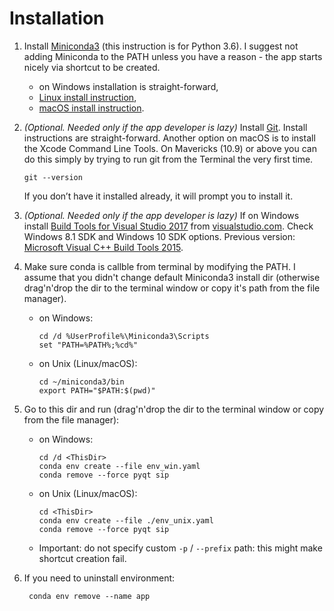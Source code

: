 # Installation

1. Install [Miniconda3](https://conda.io/miniconda.html)
  (this instruction is for Python 3.6). I suggest
  not adding Miniconda to the PATH unless you have a
  reason - the app starts nicely via shortcut to be
  created.
    * on Windows installation is straight-forward,
    * [Linux install instruction](https://conda.io/docs/user-guide/install/linux.html),
    * [macOS install instruction](https://conda.io/docs/user-guide/install/macos.html).

2. _(Optional. Needed only if the app developer is
  lazy)_ Install [Git](https://git-scm.com/downloads).
  Install instructions are straight-forward. Another
  option on macOS is to install the Xcode Command
  Line Tools. On Mavericks (10.9) or above you can
  do this simply by trying to run git from the
  Terminal the very first time.

       git --version

    If you don’t have it installed already, it will prompt you to install it.

3. _(Optional. Needed only if the app developer is
  lazy)_ If on Windows install
  [Build Tools for Visual Studio 2017](https://www.visualstudio.com/thank-you-downloading-visual-studio/?sku=BuildTools&rel=15)
  from [visualstudio.com](https://www.visualstudio.com/downloads/).
  Check Windows 8.1 SDK and Windows 10 SDK options.
  Previous version:
  [Microsoft Visual C++ Build Tools 2015](https://go.microsoft.com/fwlink/?LinkId=691126).

2. Make sure conda is callble from terminal by
  modifying the PATH. I assume that you didn't
  change default Miniconda3 install dir (otherwise
  drag'n'drop the dir to the terminal window or copy
  it's path from the file manager).
    * on Windows:

          cd /d %UserProfile%\Miniconda3\Scripts
          set "PATH=%PATH%;%cd%"

    * on Unix (Linux/macOS):

          cd ~/miniconda3/bin
          export PATH="$PATH:$(pwd)"

3. Go to this dir and run (drag'n'drop the dir to
  the terminal window or copy from the file manager):
    * on Windows:

          cd /d <ThisDir>
          conda env create --file env_win.yaml
          conda remove --force pyqt sip

    * on Unix (Linux/macOS):

          cd <ThisDir>
          conda env create --file ./env_unix.yaml
          conda remove --force pyqt sip

   * Important: do not specify custom
     `-p` / `--prefix` path: this might make
     shortcut creation fail.

4. If you need to uninstall environment:

        conda env remove --name app
